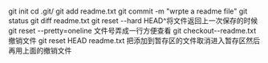 #
git init
cd .git/
git add readme.txt
git commit -m "wrpte a readme file"
git status
git diff readme.txt
git reset --hard HEAD^将文件返回上一次保存的时候
git reset --pretty=oneline 文件号弄成一行方便查看
git checkout--readme.txt 撤销文件
git reset HEAD readme.txt 把添加到暂存区的文件取消进入暂存区然后再用上面的撤销文件